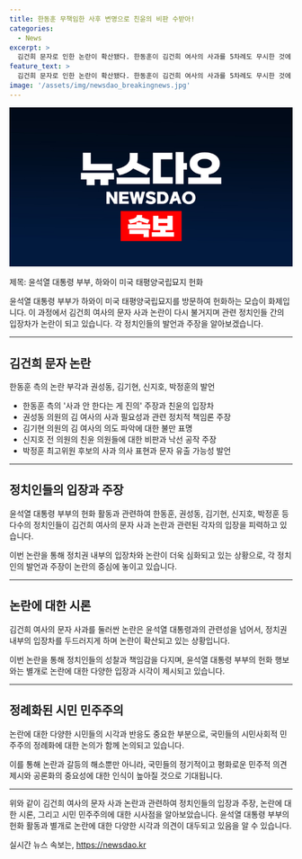```yaml
---
title: 한동훈 무책임한 사후 변명으로 친윤의 비판 수받아!
categories:
  - News
excerpt: >
  김건희 문자로 인한 논란이 확산됐다. 한동훈이 김건희 여사의 사과를 5차례도 무시한 것에 대한 당내 갈등이 심화되고, 권성동 의원은 대선 때 윤석열 후보의 사과를 언급하며 갈등에 불을 붓고 있다. 한편, 김건희 여사의 사과가 실제로 이뤄졌다면 총선 결과가 다르게 나왔을 것이라는 의견도 제기되고 있다. 공개된 문자를 둘러싼 후보들 간의 갈등은 뜨거운 상태로 이어지고 있으며, 사과를 통한 화해와 공감을 촉구하는 목소리도 나오고 있다.
feature_text: >
  김건희 문자로 인한 논란이 확산됐다. 한동훈이 김건희 여사의 사과를 5차례도 무시한 것에 대한 당내 갈등이 심화되고, 권성동 의원은 대선 때 윤석열 후보의 사과를 언급하며 갈등에 불을 붓고 있다. 한편, 김건희 여사의 사과가 실제로 이뤄졌다면 총선 결과가 다르게 나왔을 것이라는 의견도 제기되고 있다. 공개된 문자를 둘러싼 후보들 간의 갈등은 뜨거운 상태로 이어지고 있으며, 사과를 통한 화해와 공감을 촉구하는 목소리도 나오고 있다.
image: '/assets/img/newsdao_breakingnews.jpg'
---
```


<p><img src="/assets/img/newsdao_breakingnews.jpg" alt="implanttips 속보" /></p>

<p>제목: 윤석열 대통령 부부, 하와이 미국 태평양국립묘지 헌화</p>

<p>윤석열 대통령 부부가 하와이 미국 태평양국립묘지를 방문하여 헌화하는 모습이 화제입니다. 이 과정에서 김건희 여사의 문자 사과 논란이 다시 불거지며 관련 정치인들 간의 입장차가 논란이 되고 있습니다. 각 정치인들의 발언과 주장을 알아보겠습니다.</p>

<hr />

<h2 data-ke-size="size26">김건희 문자 논란</h2>

<p>한동훈 측의 논란 부각과 권성동, 김기현, 신지호, 박정훈의 발언</p>

<ul>
  <li>한동훈 측의 '사과 안 한다는 게 진의' 주장과 친윤의 입장차</li>
  <li>권성동 의원의 김 여사의 사과 필요성과 관련 정치적 책임론 주장</li>
  <li>김기현 의원의 김 여사의 의도 파악에 대한 불만 표명</li>
  <li>신지호 전 의원의 친윤 의원들에 대한 비판과 낙선 공작 주장</li>
  <li>박정훈 최고위원 후보의 사과 의사 표현과 문자 유출 가능성 발언</li>
</ul>

<hr />

<h2 data-ke-size="size26">정치인들의 입장과 주장</h2>

<p>윤석열 대통령 부부의 헌화 활동과 관련하여 한동훈, 권성동, 김기현, 신지호, 박정훈 등 다수의 정치인들이 김건희 여사의 문자 사과 논란과 관련된 각자의 입장을 피력하고 있습니다.</p>

<p>이번 논란을 통해 정치권 내부의 입장차와 논란이 더욱 심화되고 있는 상황으로, 각 정치인의 발언과 주장이 논란의 중심에 놓이고 있습니다.</p>

<hr />

<h2 data-ke-size="size26">논란에 대한 시론</h2>

<p>김건희 여사의 문자 사과를 둘러싼 논란은 윤석열 대통령과의 관련성을 넘어서, 정치권 내부의 입장차를 두드러지게 하며 논란이 확산되고 있는 상황입니다.</p>

<p>이번 논란을 통해 정치인들의 성찰과 책임감을 다지며, 윤석열 대통령 부부의 헌화 행보와는 별개로 논란에 대한 다양한 입장과 시각이 제시되고 있습니다.</p>

<hr />

<h2 data-ke-size="size26">정례화된 시민 민주주의</h2>

<p>논란에 대한 다양한 시민들의 시각과 반응도 중요한 부분으로, 국민들의 시민사회적 민주주의 정례화에 대한 논의가 함께 논의되고 있습니다.</p>

<p>이를 통해 논란과 갈등의 해소뿐만 아니라, 국민들의 정기적이고 평화로운 민주적 의견 제시와 공론화의 중요성에 대한 인식이 높아질 것으로 기대됩니다. </p>

<hr />

<p>위와 같이 김건희 여사의 문자 사과 논란과 관련하여 정치인들의 입장과 주장, 논란에 대한 시론, 그리고 시민 민주주의에 대한 시사점을 알아보았습니다. 윤석열 대통령 부부의 헌화 활동과 별개로 논란에 대한 다양한 시각과 의견이 대두되고 있음을 알 수 있습니다.</p>
실시간 뉴스 속보는, <a href="https://newsdao.kr" rel="dofollow">https://newsdao.kr</a>


